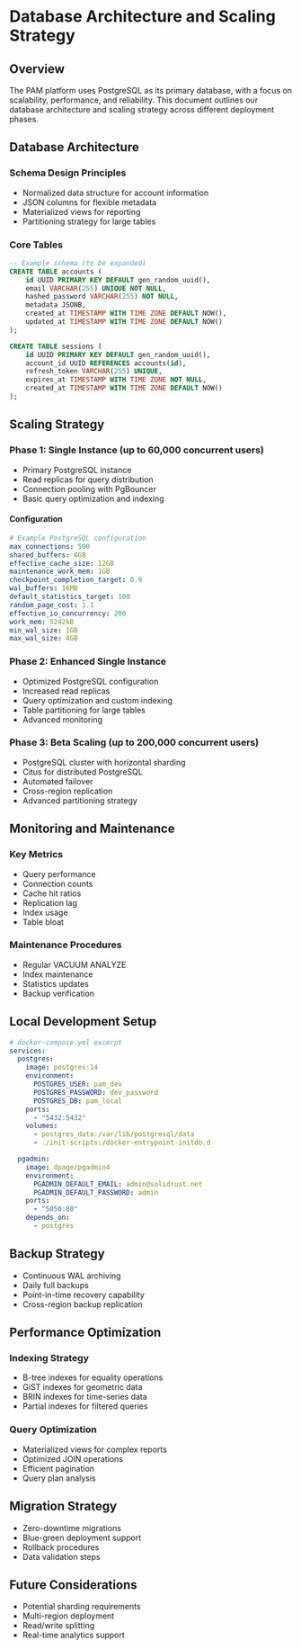 # Database Architecture and Scaling Strategy

## Overview
The PAM platform uses PostgreSQL as its primary database, with a focus on scalability, performance, and reliability. This document outlines our database architecture and scaling strategy across different deployment phases.

## Database Architecture

### Schema Design Principles
- Normalized data structure for account information
- JSON columns for flexible metadata
- Materialized views for reporting
- Partitioning strategy for large tables

### Core Tables
```sql
-- Example schema (to be expanded)
CREATE TABLE accounts (
    id UUID PRIMARY KEY DEFAULT gen_random_uuid(),
    email VARCHAR(255) UNIQUE NOT NULL,
    hashed_password VARCHAR(255) NOT NULL,
    metadata JSONB,
    created_at TIMESTAMP WITH TIME ZONE DEFAULT NOW(),
    updated_at TIMESTAMP WITH TIME ZONE DEFAULT NOW()
);

CREATE TABLE sessions (
    id UUID PRIMARY KEY DEFAULT gen_random_uuid(),
    account_id UUID REFERENCES accounts(id),
    refresh_token VARCHAR(255) UNIQUE,
    expires_at TIMESTAMP WITH TIME ZONE NOT NULL,
    created_at TIMESTAMP WITH TIME ZONE DEFAULT NOW()
);
```

## Scaling Strategy

### Phase 1: Single Instance (up to 60,000 concurrent users)
- Primary PostgreSQL instance
- Read replicas for query distribution
- Connection pooling with PgBouncer
- Basic query optimization and indexing

#### Configuration
```yaml
# Example PostgreSQL configuration
max_connections: 500
shared_buffers: 4GB
effective_cache_size: 12GB
maintenance_work_mem: 1GB
checkpoint_completion_target: 0.9
wal_buffers: 16MB
default_statistics_target: 100
random_page_cost: 1.1
effective_io_concurrency: 200
work_mem: 5242kB
min_wal_size: 1GB
max_wal_size: 4GB
```

### Phase 2: Enhanced Single Instance
- Optimized PostgreSQL configuration
- Increased read replicas
- Query optimization and custom indexing
- Table partitioning for large tables
- Advanced monitoring

### Phase 3: Beta Scaling (up to 200,000 concurrent users)
- PostgreSQL cluster with horizontal sharding
- Citus for distributed PostgreSQL
- Automated failover
- Cross-region replication
- Advanced partitioning strategy

## Monitoring and Maintenance

### Key Metrics
- Query performance
- Connection counts
- Cache hit ratios
- Replication lag
- Index usage
- Table bloat

### Maintenance Procedures
- Regular VACUUM ANALYZE
- Index maintenance
- Statistics updates
- Backup verification

## Local Development Setup
```yaml
# docker-compose.yml excerpt
services:
  postgres:
    image: postgres:14
    environment:
      POSTGRES_USER: pam_dev
      POSTGRES_PASSWORD: dev_password
      POSTGRES_DB: pam_local
    ports:
      - "5432:5432"
    volumes:
      - postgres_data:/var/lib/postgresql/data
      - ./init-scripts:/docker-entrypoint-initdb.d

  pgadmin:
    image: dpage/pgadmin4
    environment:
      PGADMIN_DEFAULT_EMAIL: admin@solidrust.net
      PGADMIN_DEFAULT_PASSWORD: admin
    ports:
      - "5050:80"
    depends_on:
      - postgres
```

## Backup Strategy
- Continuous WAL archiving
- Daily full backups
- Point-in-time recovery capability
- Cross-region backup replication

## Performance Optimization

### Indexing Strategy
- B-tree indexes for equality operations
- GiST indexes for geometric data
- BRIN indexes for time-series data
- Partial indexes for filtered queries

### Query Optimization
- Materialized views for complex reports
- Optimized JOIN operations
- Efficient pagination
- Query plan analysis

## Migration Strategy
- Zero-downtime migrations
- Blue-green deployment support
- Rollback procedures
- Data validation steps

## Future Considerations
- Potential sharding requirements
- Multi-region deployment
- Read/write splitting
- Real-time analytics support